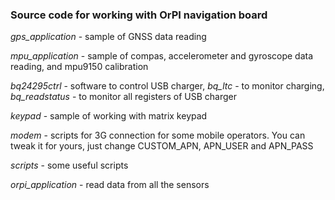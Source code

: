 ### Source code for working with OrPI navigation board

*gps_application* - sample of GNSS data reading

*mpu_application* - sample of compas, accelerometer and gyroscope data reading, and mpu9150 calibration

*bq24295ctrl* - software to control USB charger, *bq_ltc* - to monitor charging, *bq_readstatus* - to monitor all registers of USB charger

*keypad* - sample of working with matrix keypad

*modem* - scripts for 3G connection for some mobile operators. You can tweak it for yours, just change CUSTOM_APN, APN_USER and APN_PASS

*scripts* - some useful scripts

*orpi_application* - read data from all the sensors



